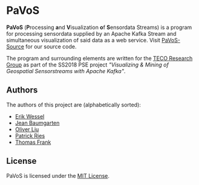 # PaVoS
**PaVoS** (**P**rocessing **a**nd **V**isualization **o**f **S**ensordata Streams) is a program for processing sensordata supplied by an Apache Kafka Stream and simultaneous visualization of said data as a web service.
Visit [PaVoS-Source](https://github.com/olivermliu/pavos-source) for our source code.

The program and surrounding elements are written for the [TECO Research Group](teco.edu) as part of the SS2018 PSE project *"Visualizing & Mining of Geospatial Sensorstreams with Apache Kafka"*.

## Authors
The authors of this project are (alphabetically sorted):
- [Erik Wessel](https://github.com/erikwessel)
- [Jean Baumgarten](https://github.com/Jelumar)
- [Oliver Liu](https://github.com/olivermliu)
- [Patrick Ries](https://github.com/masterries)
- [Thomas Frank](https://github.com/thomas475)

## License
PaVoS is licensed under the [MIT License](LICENSE).
